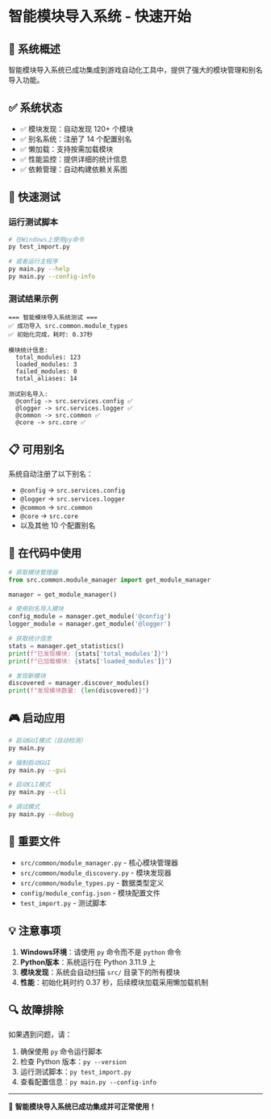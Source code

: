 # 智能模块导入系统 - 快速开始

## 🚀 系统概述

智能模块导入系统已成功集成到游戏自动化工具中，提供了强大的模块管理和别名导入功能。

## ✅ 系统状态

- ✅ 模块发现：自动发现 120+ 个模块
- ✅ 别名系统：注册了 14 个配置别名
- ✅ 懒加载：支持按需加载模块
- ✅ 性能监控：提供详细的统计信息
- ✅ 依赖管理：自动构建依赖关系图

## 🎯 快速测试

### 运行测试脚本
```bash
# 在Windows上使用py命令
py test_import.py

# 或者运行主程序
py main.py --help
py main.py --config-info
```

### 测试结果示例
```
=== 智能模块导入系统测试 ===
✅ 成功导入 src.common.module_types
✅ 初始化完成，耗时: 0.37秒

模块统计信息:
  total_modules: 123
  loaded_modules: 3
  failed_modules: 0
  total_aliases: 14

测试别名导入:
  @config -> src.services.config ✅
  @logger -> src.services.logger ✅
  @common -> src.common ✅
  @core -> src.core ✅
```

## 📋 可用别名

系统自动注册了以下别名：

- `@config` → `src.services.config`
- `@logger` → `src.services.logger`
- `@common` → `src.common`
- `@core` → `src.core`
- 以及其他 10 个配置别名

## 🔧 在代码中使用

```python
# 获取模块管理器
from src.common.module_manager import get_module_manager

manager = get_module_manager()

# 使用别名导入模块
config_module = manager.get_module('@config')
logger_module = manager.get_module('@logger')

# 获取统计信息
stats = manager.get_statistics()
print(f"已发现模块: {stats['total_modules']}")
print(f"已加载模块: {stats['loaded_modules']}")

# 发现新模块
discovered = manager.discover_modules()
print(f"发现模块数量: {len(discovered)}")
```

## 🎮 启动应用

```bash
# 启动GUI模式（自动检测）
py main.py

# 强制启动GUI
py main.py --gui

# 启动CLI模式
py main.py --cli

# 调试模式
py main.py --debug
```

## 📁 重要文件

- `src/common/module_manager.py` - 核心模块管理器
- `src/common/module_discovery.py` - 模块发现器
- `src/common/module_types.py` - 数据类型定义
- `config/module_config.json` - 模块配置文件
- `test_import.py` - 测试脚本

## 💡 注意事项

1. **Windows环境**：请使用 `py` 命令而不是 `python` 命令
2. **Python版本**：系统运行在 Python 3.11.9 上
3. **模块发现**：系统会自动扫描 `src/` 目录下的所有模块
4. **性能**：初始化耗时约 0.37 秒，后续模块加载采用懒加载机制

## 🔍 故障排除

如果遇到问题，请：

1. 确保使用 `py` 命令运行脚本
2. 检查 Python 版本：`py --version`
3. 运行测试脚本：`py test_import.py`
4. 查看配置信息：`py main.py --config-info`

---

🎉 **智能模块导入系统已成功集成并可正常使用！**
